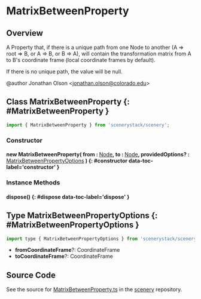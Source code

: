 # MatrixBetweenProperty

## Overview

A Property that, if there is a unique path from one Node to another (A =&gt; root =&gt; B, or A =&gt; B, or B =&gt; A), will
contain the transformation matrix from A to B's coordinate frame (local coordinate frames by default).

If there is no unique path, the value will be null.

@author Jonathan Olson &lt;jonathan.olson@colorado.edu&gt;

## Class MatrixBetweenProperty {: #MatrixBetweenProperty }


```js
import { MatrixBetweenProperty } from 'scenerystack/scenery';
```
### Constructor

#### new MatrixBetweenProperty( from : <span style="font-weight: 400;">[Node](../scenery/Node.md)</span>, to : <span style="font-weight: 400;">[Node](../scenery/Node.md)</span>, providedOptions? : <span style="font-weight: 400;">[MatrixBetweenPropertyOptions](../scenery/MatrixBetweenProperty.md#MatrixBetweenPropertyOptions)</span> ) {: #constructor data-toc-label='constructor' }

### Instance Methods

#### dispose() {: #dispose data-toc-label='dispose' }



## Type MatrixBetweenPropertyOptions {: #MatrixBetweenPropertyOptions }


```js
import type { MatrixBetweenPropertyOptions } from 'scenerystack/scenery';
```
- **fromCoordinateFrame**?: CoordinateFrame
- **toCoordinateFrame**?: CoordinateFrame




## Source Code

See the source for [MatrixBetweenProperty.ts](https://github.com/phetsims/scenery/blob/main/js/util/MatrixBetweenProperty.ts) in the [scenery](https://github.com/phetsims/scenery) repository.
